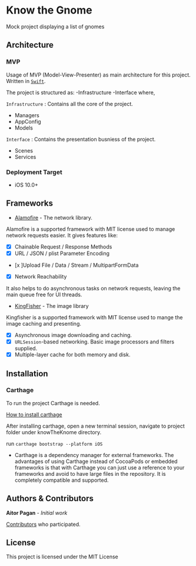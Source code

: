 # Know the Gnome
Mock project displaying a list of gnomes


## Architecture
### MVP
Usage of MVP (Model-View-Presenter) as main architecture for this project.
Written in [`Swift`](https://developer.apple.com/swift/).

The project is structured as:
-Infrastructure
-Interface
where,

`Infrastructure` :  Contains all the core of the project.
* Managers
* AppConfig
* Models

`Interface` : Contains the presentation busniess of the project.
* Scenes
* Services

### Deployment Target

- iOS 10.0+

## Frameworks
* [Alamofire](https://github.com/Alamofire/Alamofire) - The network library.

Alamofire is a supported framework with MIT license used to manage network requests easier. It gives features like:
- [x] Chainable Request / Response Methods
- [x] URL / JSON / plist Parameter Encoding
- [x ]Upload File / Data / Stream / MultipartFormData
- [x] Network Reachability

It also helps to do asynchronous tasks on network requests, leaving the main queue free for UI threads.


* [KingFisher](https://github.com/onevcat/Kingfisher) - The image library

Kingfisher is a supported framework with MIT license used to mange the image caching and presenting.
- [x] Asynchronous image downloading and caching.
- [x] `URLSession`-based networking. Basic image processors and filters supplied.
- [x] Multiple-layer cache for both memory and disk.

## Installation
### Carthage
To run the project Carthage is needed.

 [How to install carthage](https://github.com/Carthage/Carthage#user-content-installing-carthage) 

After installing carthage, open a new terminal session, navigate to project folder under knowTheKnome directory.

run ``` carthage bootstrap --platform iOS ```

- Carthage is a dependency manager for external frameworks. The advantages of using Carthage instead of CocoaPods or embedded frameworks is that with Carthage you can just use a reference to your frameworks and avoid to have large files in the repository. It is completely compatible and supported.

## Authors & Contributors

**Aitor Pagan** - *Initial work*

[Contributors](https://github.com/polenoso/who-is-this-gnome/graphs/contributors) who participated.

## License
This project is licensed under the MIT License

